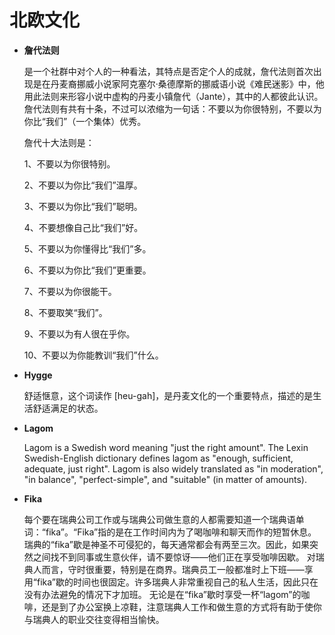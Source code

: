 # 北欧文化

* **詹代法则**

  是一个社群中对个人的一种看法，其特点是否定个人的成就，詹代法则首次出现是在丹麦裔挪威小说家阿克塞尔·桑德摩斯的挪威语小说《难民迷影》中，他用此法则来形容小说中虚构的丹麦小镇詹代（Jante），其中的人都彼此认识。詹代法则有共有十条，不过可以浓缩为一句话：不要以为你很特别，不要以为你比“我们”（一个集体）优秀。

  詹代十大法则是：

  1、不要以为你很特别。

  2、不要以为你比“我们”温厚。

  3、不要以为你比“我们”聪明。

  4、不要想像自己比“我们”好。

  5、不要以为你懂得比“我们”多。

  6、不要以为你比“我们”更重要。

  7、不要以为你很能干。

  8、不要取笑“我们”。

  9、不要以为有人很在乎你。

  10、不要以为你能教训“我们”什么。

* **Hygge**

  舒适惬意，这个词读作 [heu-gah]，是丹麦文化的一个重要特点，描述的是生活舒适满足的状态。

* **Lagom**

  Lagom is a Swedish word meaning "just the right amount". The Lexin Swedish-English dictionary defines lagom as "enough, sufficient, adequate, just right". Lagom is also widely translated as "in moderation", "in balance", "perfect-simple", and "suitable" (in matter of amounts).

* **Fika**

  每个要在瑞典公司工作或与瑞典公司做生意的人都需要知道一个瑞典语单词：“fika”。“Fika”指的是在工作时间内为了喝咖啡和聊天而作的短暂休息。瑞典的“fika”歇是神圣不可侵犯的，每天通常都会有两至三次。因此，如果突然之间找不到同事或生意伙伴，请不要惊讶——他们正在享受咖啡因歇。
  对瑞典人而言，守时很重要，特别是在商界。瑞典员工一般都准时上下班——享用“fika”歇的时间也很固定。许多瑞典人非常重视自己的私人生活，因此只在没有办法避免的情况下才加班。
  无论是在“fika”歇时享受一杯“lagom”的咖啡，还是到了办公室换上凉鞋，注意瑞典人工作和做生意的方式将有助于使你与瑞典人的职业交往变得相当愉快。
